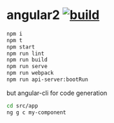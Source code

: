 # angular2 [![build](https://travis-ci.org/daggerok/angular2.svg?branch=master)](https://travis-ci.org/daggerok/angular2)

```bash
npm i
npm t
npm start
npm run lint
npm run build
npm run serve
npm run webpack
npm run api-server:bootRun
```

but angular-cli for code generation

```bash
cd src/app
ng g c my-component
```
